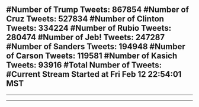 #Number of Trump Tweets: 867854
#Number of Cruz Tweets: 527834
#Number of Clinton Tweets: 334224
#Number of Rubio Tweets: 280474
#Number of Jeb! Tweets: 247287
#Number of Sanders Tweets: 194948
#Number of Carson Tweets: 119581
#Number of Kasich Tweets: 93916
#Total Number of Tweets:  
#Current Stream Started at Fri Feb 12 22:54:01 MST
---
---
---
